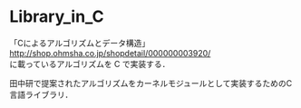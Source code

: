 # Library_in_C
「Cによるアルゴリズムとデータ構造」  
http://shop.ohmsha.co.jp/shopdetail/000000003920/  
に載っているアルゴリズムを C で実装する．  
  
田中研で提案されたアルゴリズムをカーネルモジュールとして実装するためのC言語ライブラリ．
